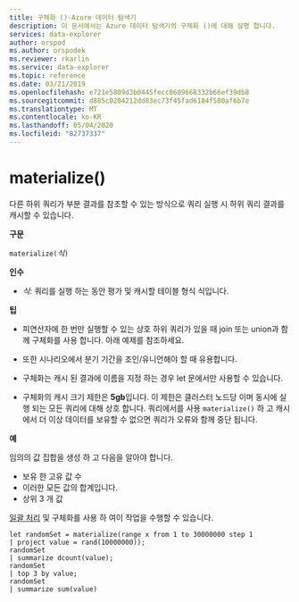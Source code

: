 ```yaml
---
title: 구체화 ()-Azure 데이터 탐색기
description: 이 문서에서는 Azure 데이터 탐색기의 구체화 ()에 대해 설명 합니다.
services: data-explorer
author: orspod
ms.author: orspodek
ms.reviewer: rkarlin
ms.service: data-explorer
ms.topic: reference
ms.date: 03/21/2019
ms.openlocfilehash: e721e5809d3b0445fecc0609668332b66ef39db8
ms.sourcegitcommit: d885c0204212dd83ec73f45fad6184f580af6b7e
ms.translationtype: MT
ms.contentlocale: ko-KR
ms.lasthandoff: 05/04/2020
ms.locfileid: "82737337"
---
```

# <a name="materialize"></a>materialize()

다른 하위 쿼리가 부분 결과를 참조할 수 있는 방식으로 쿼리 실행 시 하위 쿼리 결과를 캐시할 수 있습니다.

 
**구문**

`materialize(`*식*`)`

**인수**

* *식*: 쿼리를 실행 하는 동안 평가 및 캐시할 테이블 형식 식입니다.

**팁**

* 피연산자에 한 번만 실행할 수 있는 상호 하위 쿼리가 있을 때 join 또는 union과 함께 구체화를 사용 합니다. 아래 예제를 참조하세요.

* 또한 시나리오에서 분기 기간을 조인/유니언해야 할 때 유용합니다.

* 구체화는 캐시 된 결과에 이름을 지정 하는 경우 let 문에서만 사용할 수 있습니다.


* 구체화의 캐시 크기 제한은 **5gb**입니다. 
  이 제한은 클러스터 노드당 이며 동시에 실행 되는 모든 쿼리에 대해 상호 합니다.
  쿼리에서를 사용 `materialize()` 하 고 캐시에서 더 이상 데이터를 보유할 수 없으면 쿼리가 오류와 함께 중단 됩니다.

**예**

임의의 값 집합을 생성 하 고 다음을 알아야 합니다. 
 * 보유 한 고유 값 수 
 * 이러한 모든 값의 합계입니다. 
 * 상위 3 개 값

[일괄 처리](batches.md) 및 구체화를 사용 하 여이 작업을 수행할 수 있습니다.

 ```kusto
let randomSet = materialize(range x from 1 to 30000000 step 1
| project value = rand(10000000));
randomSet
| summarize dcount(value);
randomSet
| top 3 by value;
randomSet
| summarize sum(value)

```